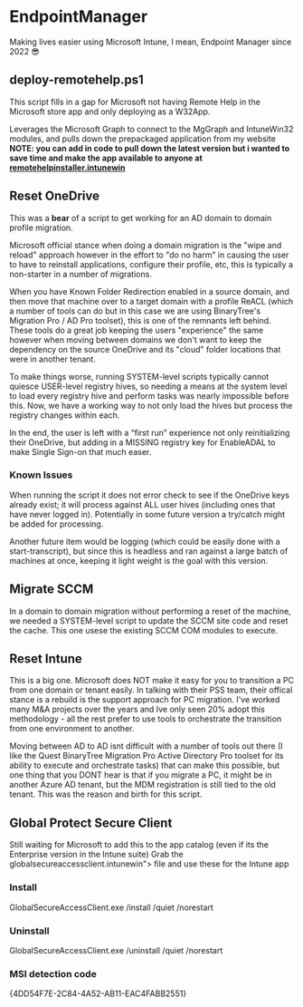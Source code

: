 # EndpointManager
Making lives easier using Microsoft Intune, I mean, Endpoint Manager since 2022 😎
<html>
<h2>deploy-remotehelp.ps1</h2>
<p>This script fills in a gap for Microsoft not having Remote Help in the Microsoft store app and only deploying as a W32App.</p>  
<p>Leverages the Microsoft Graph to connect to the MgGraph and IntuneWin32 modules, and pulls down the prepackaged application from my website <b>NOTE: you can add in code to pull down the latest version but i wanted to save time and make the app available to anyone at <a href="https://memphistech.net/tools/remotehelpinstaller.intunewin">remotehelpinstaller.intunewin</a></b></p>
<h2>Reset OneDrive</h2>
<p>This was a <b>bear</b> of a script to get working for an AD domain to domain profile migration.</p>
<p>Microsoft official stance when doing a domain migration is the "wipe and reload" approach however in the effort to "do no harm" in causing the user to have to reinstall applications, configure their profile, etc, this is typically a non-starter in a number of migrations.</p>
<p>When you have Known Folder Redirection enabled in a source domain, and then move that machine over to a target domain with a profile ReACL (which a number of tools can do but in this case we are using BinaryTree's Migration Pro / AD Pro toolset), this is one of the remnants left behind. These tools do a great job keeping the users "experience" the same however when moving between domains we don't want to keep the dependency on the source OneDrive and its "cloud" folder locations that were in another tenant.</p>
<p>To make things worse, running SYSTEM-level scripts typically cannot quiesce USER-level registry hives, so needing a means at the system level to load every registry hive and perform tasks was nearly impossible before this. Now, we have a working way to not only load the hives but process the registry changes within each.</p>
<p>In the end, the user is left with a “first run” experience not only reinitializing their OneDrive, but adding in a MISSING registry key for EnableADAL to make Single Sign-on that much easer.</p>
<h3> Known Issues </h3>
<p> When running the script it does not error check to see if the OneDrive keys already exist; it will process against ALL user hives (including ones that have never logged in). Potentially in some future version a try/catch might be added for processing.</p>
<p>Another future item would be logging (which could be easily done with a start-transcript), but since this is headless and ran against a large batch of machines at once, keeping it light weight is the goal with this version.</p>

<h2>Migrate SCCM</h2>
<p>In a domain to domain migration without performing a reset of the machine, we needed a SYSTEM-level script to update the SCCM site code and reset the cache. This one usese the existing SCCM COM modules to execute.</p>

<h2>Reset Intune</h2>
<p>This is a big one. Microsoft does NOT make it easy for you to transition a PC from one domain or tenant easily. In talking with their PSS team, their offical stance is a rebuild is the support approach for PC migration. I've worked many M&A projects over the years and Ive only seen 20% adopt this methodology - all the rest prefer to use tools to orchestrate the transition from one environment to another. </p>
<p>Moving between AD to AD isnt difficult with a number of tools out there (I like the Quest BinaryTree Migration Pro Active Directory Pro toolset for its ability to execute and orchestrate tasks) that can make this possible, but one thing that you DONT hear is that if you migrate a PC, it might be in another Azure AD tenant, but the MDM registration is still tied to the old tenant. This was the reason and birth for this script.</p>
<h2>Global Protect Secure Client</h2>
Still waiting for Microsoft to add this to the app catalog (even if its the Enterprise version in the Intune suite)
Grab the <ahref="https://memphistech.net/tools/globalsecureaccessclient.intunewin">globalsecureaccessclient.intunewin"> file and use these for the Intune app
<h3>Install</h3>
GlobalSecureAccessClient.exe /install /quiet /norestart
<h3>Uninstall</h3>
GlobalSecureAccessClient.exe /uninstall /quiet /norestart
<h3>MSI detection code</h3>
{4DD54F7E-2C84-4A52-AB11-EAC4FABB2551} 
</html>
